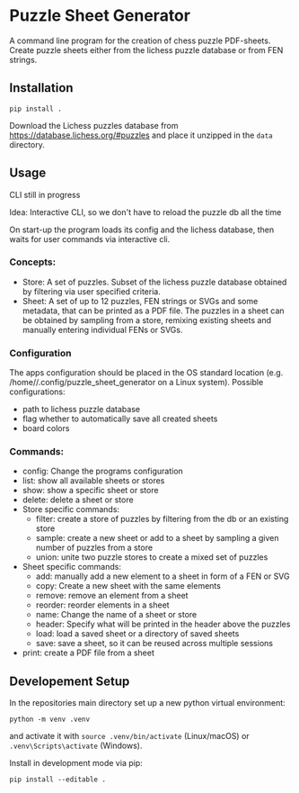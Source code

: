 # Puzzle Sheet Generator

A command line program for the creation of chess puzzle PDF-sheets. 
Create puzzle sheets either from the lichess puzzle database or from FEN strings.

## Installation
```commandline
pip install .
```

Download the Lichess puzzles database from https://database.lichess.org/#puzzles and place it unzipped in the `data` directory.

## Usage

CLI still in progress

Idea: Interactive CLI, so we don't have to reload the puzzle db all the time

On start-up the program loads its config and the lichess database, then waits for user commands via interactive cli.

### Concepts:
- Store: A set of puzzles. Subset of the lichess puzzle database obtained by filtering via user specified criteria.
- Sheet: A set of up to 12 puzzles, FEN strings or SVGs and some metadata, that can be printed as a PDF file.
         The puzzles in a sheet can be obtained by sampling from a store, remixing existing sheets and manually entering individual FENs or SVGs.

### Configuration
The apps configuration should be placed in the OS standard location (e.g. /home/<user>/.config/puzzle_sheet_generator on a Linux system).
Possible configurations:
- path to lichess puzzle database
- flag whether to automatically save all created sheets
- board colors

### Commands:
- config: Change the programs configuration
- list: show all available sheets or stores
- show: show a specific sheet or store
- delete: delete a sheet or store
- Store specific commands:
  - filter: create a store of puzzles by filtering from the db or an existing store
  - sample: create a new sheet or add to a sheet by sampling a given number of puzzles from a store
  - union: unite two puzzle stores to create a mixed set of puzzles
- Sheet specific commands:
  - add: manually add a new element to a sheet in form of a FEN or SVG
  - copy: Create a new sheet with the same elements
  - remove: remove an element from a sheet
  - reorder: reorder elements in a sheet
  - name: Change the name of a sheet or store
  - header: Specify what will be printed in the header above the puzzles
  - load: load a saved sheet or a directory of saved sheets
  - save: save a sheet, so it can be reused across multiple sessions
- print: create a PDF file from a sheet

## Developement Setup

In the repositories main directory set up a new python virtual environment:
```commandline
python -m venv .venv
```
and activate it with `source .venv/bin/activate` (Linux/macOS) or `.venv\Scripts\activate` (Windows).

Install in development mode via pip:
```commandline
pip install --editable .
```

